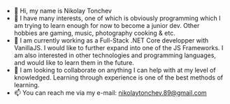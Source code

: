 - 👋 Hi, my name is Nikolay Tonchev
- 👀 I have many interests, one of which is obviously programming which I am trying to learn enough for now to become a junior dev. Other hobbies are gaming, music, photography cooking & etc.
- 🌱 I am currently working as a Full-Stack .NET Core developper with VanillaJS. I would like to further expand into one of the JS Frameworks. I am also interested in other technologies and programming languages, and would like to learn them in the future.
- 💞️ I am looking to collaborate on anything I can help with at my level of knowledged. Learning through experience is one of the best methods of learning.
- 📫 You can reach me via my e-mail: nikolaytonchev.89@gmail.com

<!---
nrtonchev/nrtonchev is a ✨ special ✨ repository because its `README.md` (this file) appears on your GitHub profile.
You can click the Preview link to take a look at your changes.
--->
